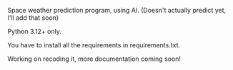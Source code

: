 Space weather prediction program, using AI. (Doesn't actually predict yet, I'll add that soon)

Python 3.12+ only.

You have to install all the requirements in requirements.txt.

Working on recoding it, more documentation coming soon!
